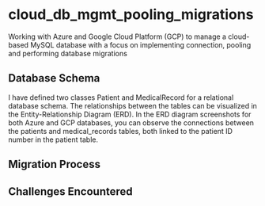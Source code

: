 # cloud_db_mgmt_pooling_migrations
Working with Azure and Google Cloud Platform (GCP) to manage a cloud-based MySQL database with a focus on implementing connection, pooling and performing database migrations

## Database Schema
I have defined two classes Patient and MedicalRecord for a relational database schema. The relationships between the tables can be visualized in the Entity-Relationship Diagram (ERD). In the ERD diagram screenshots for both Azure and GCP databases, you can observe the connections between the patients and medical_records tables, both linked to the patient ID number in the patient table.

## Migration Process

## Challenges Encountered
